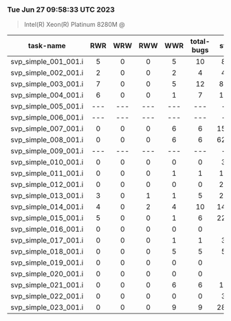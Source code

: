 ### Tue Jun 27 09:58:33 UTC 2023
> Intel(R)   Xeon(R)   Platinum   8280M @

| task-name | RWR | WRW | RWW | WWR | total-bugs| state | total time(ms) |
| :---: | :---: | :---: | :---: | :---: | :---: | :---: | :---: | 
| svp_simple_001_001.i | 5 | 0 | 0 | 5 | 10 | 862 | 359 |
| svp_simple_002_001.i | 2 | 0 | 0 | 2 | 4 | 474 | 261 |
| svp_simple_003_001.i | 7 | 0 | 0 | 5 | 12 | 8773 | 3528 |
| svp_simple_004_001.i | 6 | 0 | 0 | 1 | 7 | 1424 | 648 |
| svp_simple_005_001.i | --- | --- | --- | --- | --- | --- | --- |
| svp_simple_006_001.i | --- | --- | --- | --- | --- | --- | --- |
| svp_simple_007_001.i | 0 | 0 | 0 | 6 | 6 | 15207 | 3912 |
| svp_simple_008_001.i | 0 | 0 | 0 | 6 | 6 | 62565 | 22454 |
| svp_simple_009_001.i | --- | --- | --- | --- | --- | --- | --- |
| svp_simple_010_001.i | 0 | 0 | 0 | 0 | 0 | 317 | 87 |
| svp_simple_011_001.i | 0 | 0 | 0 | 1 | 1 | 1278 | 426 |
| svp_simple_012_001.i | 0 | 0 | 0 | 0 | 0 | 2016 | 448 |
| svp_simple_013_001.i | 3 | 0 | 1 | 1 | 5 | 2808 | 1030 |
| svp_simple_014_001.i | 4 | 0 | 2 | 4 | 10 | 14853 | 6166 |
| svp_simple_015_001.i | 5 | 0 | 0 | 1 | 6 | 22205 | 9019 |
| svp_simple_016_001.i | 0 | 0 | 0 | 0 | 0 | 44 | 53 |
| svp_simple_017_001.i | 0 | 0 | 0 | 1 | 1 | 380 | 156 |
| svp_simple_018_001.i | 0 | 0 | 0 | 5 | 5 | 515 | 255 |
| svp_simple_019_001.i | 0 | 0 | 0 | 0 | 0 | 16 | 26 |
| svp_simple_020_001.i | 0 | 0 | 0 | 0 | 0 | 12 | 23 |
| svp_simple_021_001.i | 0 | 0 | 0 | 6 | 6 | 1863 | 564 |
| svp_simple_022_001.i | 0 | 0 | 0 | 0 | 0 | 343 | 106 |
| svp_simple_023_001.i | 0 | 0 | 0 | 9 | 9 | 28331 | 6215 |

